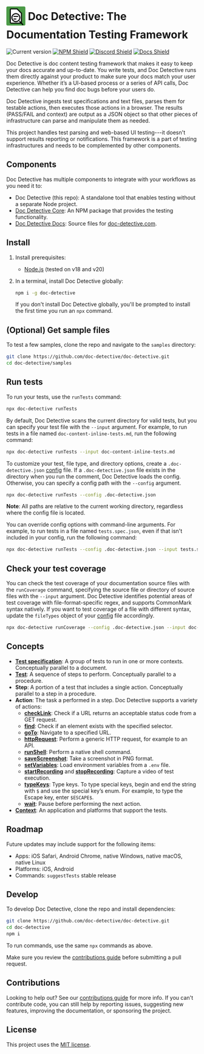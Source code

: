 # <img src="https://github.com/doc-detective/doc-detective/blob/main/icon.png" width=50 style="vertical-align:middle;margin-bottom:7px"/> Doc Detective: The Documentation Testing Framework

![Current version](https://img.shields.io/github/package-json/v/doc-detective/doc-detective?color=orange)
[![NPM Shield](https://img.shields.io/npm/v/doc-detective)](https://www.npmjs.com/package/doc-detective)
[![Discord Shield](https://img.shields.io/badge/chat-on%20discord-purple)](https://discord.gg/2M7wXEThfF)
[![Docs Shield](https://img.shields.io/badge/docs-doc--detective.com-blue)](https://doc-detective.com)

Doc Detective is doc content testing framework that makes it easy to keep your docs accurate and up-to-date. You write tests, and Doc Detective runs them directly against your product to make sure your docs match your user experience. Whether it’s a UI-based process or a series of API calls, Doc Detective can help you find doc bugs before your users do.

Doc Detective ingests test specifications and text files, parses them for testable actions, then executes those actions in a browser. The results (PASS/FAIL and context) are output as a JSON object so that other pieces of infrastructure can parse and manipulate them as needed.

This project handles test parsing and web-based UI testing---it doesn't support results reporting or notifications. This framework is a part of testing infrastructures and needs to be complemented by other components.

## Components

Doc Detective has multiple components to integrate with your workflows as you need it to:

- Doc Detective (this repo): A standalone tool that enables testing without a separate Node project.
- [Doc Detective Core](https://github.com/doc-detective/doc-detective-core): An NPM package that provides the testing functionality.
- [Doc Detective Docs](https://github.com/doc-detective/doc-detective.github.io): Source files for [doc-detective.com](https://doc-detective.com).

## Install

1. Install prerequisites:

   - [Node.js](https://nodejs.org/) (tested on v18 and v20)

1. In a terminal, install Doc Detective globally:

    ```bash
    npm i -g doc-detective
    ```

    If you don't install Doc Detective globally, you'll be prompted to install the first time you run an `npx` command.

## (Optional) Get sample files

To test a few samples, clone the repo and navigate to the `samples` directory:

```bash
git clone https://github.com/doc-detective/doc-detective.git
cd doc-detective/samples
```

## Run tests

To run your tests, use the `runTests` command:

```bash
npx doc-detective runTests
```

By default, Doc Detective scans the current directory for valid tests, but you can specify your test file with the `--input` argument. For example, to run tests in a file named `doc-content-inline-tests.md`, run the following command:

```bash
npx doc-detective runTests --input doc-content-inline-tests.md
```

To customize your test, file type, and directory options, create a `.doc-detective.json` [config](https://doc-detective.com/docs/references/schemas/config.html) file. If a `.doc-detective.json` file exists in the directory when you run the comment, Doc Detective loads the config. Otherwise, you can specify a config path with the `--config` argument.

```bash
npx doc-detective runTests --config .doc-detective.json
```

**Note**: All paths are relative to the current working directory, regardless where the config file is located.

You can override config options with command-line arguments. For example, to run tests in a file named `tests.spec.json`, even if that isn't included in your config, run the following command:

```bash
npx doc-detective runTests --config .doc-detective.json --input tests.spec.json
```

## Check your test coverage

You can check the test coverage of your documentation source files with the `runCoverage` command, specifying the source file or directory of source files with the `--input` argument. Doc Detective identifies potential areas of test coverage with file-format-specific regex, and supports CommonMark syntax natively. If you want to test coverage of a file with different syntax, update the `fileTypes` object of your [config](https://doc-detective.com/docs/references/schemas/config.html) file accordingly.

```bash
npx doc-detective runCoverage --config .doc-detective.json --input doc-content.md
```

## Concepts

- [**Test specification**](https://doc-detective.com/docs/references/schemas/specification.html): A group of tests to run in one or more contexts. Conceptually parallel to a document.
- [**Test**](https://doc-detective.com/docs/references/schemas/test.html): A sequence of steps to perform. Conceptually parallel to a procedure.
- **Step**: A portion of a test that includes a single action. Conceptually parallel to a step in a procedure.
- **Action**: The task a performed in a step. Doc Detective supports a variety of actions:
  - [**checkLink**](https://doc-detective.com/docs/references/schemas/checkLink.html): Check if a URL returns an acceptable status code from a GET request.
  - [**find**](https://doc-detective.com/docs/references/schemas/find.html): Check if an element exists with the specified selector.
  - [**goTo**](https://doc-detective.com/docs/references/schemas/goTo.html): Navigate to a specified URL.
  - [**httpRequest**](https://doc-detective.com/docs/references/schemas/httpRequest.html): Perform a generic HTTP request, for example to an API.
  - [**runShell**](https://doc-detective.com/docs/references/schemas/runShell.html): Perform a native shell command.
  - [**saveScreenshot**](https://doc-detective.com/docs/references/schemas/saveScreenshot.html): Take a screenshot in PNG format.
  - [**setVariables**](https://doc-detective.com/docs/references/schemas/setVariables.html): Load environment variables from a `.env` file.
  - [**startRecording**](https://doc-detective.com/docs/references/schemas/startRecording.html) and [**stopRecording**](https://doc-detective.com/docs/references/schemas/stopRecording.html): Capture a video of test execution.
  - [**typeKeys**](https://doc-detective.com/docs/references/schemas/typeKeys.html): Type keys. To type special keys, begin and end the string with `$` and use the special key’s enum. For example, to type the Escape key, enter `$ESCAPE$`.
  - [**wait**](https://doc-detective.com/docs/references/schemas/wait.html): Pause before performing the next action.
- [**Context**](https://doc-detective.com/docs/references/schemas/context.html): An application and platforms that support the tests.

## Roadmap

Future updates may include support for the following items:

- Apps: iOS Safari, Android Chrome, native Windows, native macOS, native Linux
- Platforms: iOS, Android
- Commands: `suggestTests` stable release

## Develop

To develop Doc Detective, clone the repo and install dependencies:

```bash
git clone https://github.com/doc-detective/doc-detective.git
cd doc-detective
npm i
```

To run commands, use the same `npx` commands as above.

Make sure you review the [contributions guide](CONTRIBUTIONS.md) before submitting a pull request.

## Contributions

Looking to help out? See our [contributions guide](CONTRIBUTIONS.md) for more info. If you can't contribute code, you can still help by reporting issues, suggesting new features, improving the documentation, or sponsoring the project.

## License

This project uses the [MIT license](https://github.com/doc-detective/doc-detective/blob/master/LICENSE).
